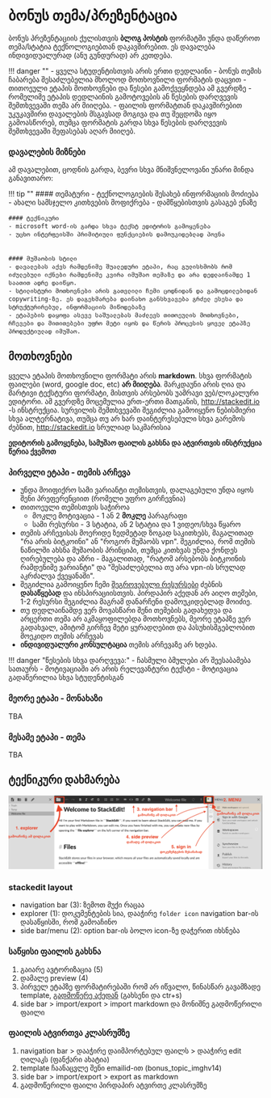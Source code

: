# ბონუს თემა/პრეზენტაცია
ბონუს პრეზენტაციის ქულისთვის **ბლოგ პოსტის** ფორმატში უნდა დაწეროთ თემა/სტატია ტექნოლოგიებთან დაკავშირებით. ეს დავალება ინდივიდუალურად (ანუ გუნდურად) არ კეთდება.

!!! danger ""
	- ყველა სტუდენტისთვის არის ერთი დედლაინი
	- ბონუს თემის ჩაბარება შესაძლებელია მხოლოდ მოთხოვნილი ფორმატის დაცვით
	- თითოეული ეტაპის მოთხოვნები და წესები გამოქვეყნდება ამ გვერდზე
	- რომელიმე ეტაპის დედლაინის გამოტოვების ან წესების დარღვევის შემთხვევაში თემა არ მიიღება. 
	- ფაილის ფორმატთან დაკავშირებით  უკუკავშირი დავალების მსგავსად მოგივა და თუ შეცდომა იყო გამოასწორებ, თუმცა ფორმატის გარდა სხვა წესების დარღვევის შემთხვევაში შეფასებას აღარ მიიღებ. 

### დავალების მიზნები
ამ დავალებით, ცოდნის გარდა, ბევრი სხვა მნიშვნელოვანი უნარი მინდა განავითარო:

!!! tip ""
	#### თემატური
	- ტექნოლოგიების შესახებ ინფორმაციის მოძიება
	- ახალი სამსჯელო კითხვების მოფიქრება
	- დამწყებისთვის გასაგებ ენაზე 
	
	#### ტექნიკური 
	- microsoft word-ის გარდა სხვა ტექსტ ედიტორის გამოყენება
	- უცხო ინტერფეისში პრიმიტიული ფუნქციების დამოუკიდებლად პოვნა
	
	
	#### მუშაობის სტილი
	- დავალებას აქვს რამდენიმე შუალედური ეტაპი, რაც გულისხმობს რომ იძულებული იქნები რამდენიმე კვირა იმუშაო თემაზე და არა დედლაინამდე 1 საათით ადრე დაიწყო. 
	- სტილისტური მოთხოვნები არის გათვლილი ჩემი ცოდნიდან და გამოცდილებიდან copywriting-ზე. ეს დაგეხმარება დაინახო განსხვავება გრძელ ესესა და სტრუქტურირებულ, ინფორმაციის მიწოდებაზე 
	- ეტაპების დაყოფა ასევე საშუალებას მაძლევს თითოეულის მოთხოვნები, რჩევები და მითითებები უფრო მეტი იყოს და წერის პროცესის ყოველ ეტაპზე პროდუქტიულად იმუშაო. 


## მოთხოვნები
ყველა ეტაპის მოთხოვნილი ფორმატი არის **markdown**. სხვა ფორმატის ფაილები (word, google doc, etc) **არ მიიღება**. მარკდაუნი არის ღია და მარტივი ტექსტური ფორმატი, მისთვის არსებობს უამრავი ვებ/ლოკალური ედიტორი. ამ გვერდზე მოცემულია ერთ-ერთი მათგანის, <http://stackedit.io> -ს ინსტრუქცია. სურვილის შემთხვევაში შეგიძლია გამოიყენო ნებისმიერი სხვა ალტერნატივა, თუმცა თუ არ ხარ დაინტერესებული სხვა გარემოს ძებნით, <http://stackedit.io> სრულიად საკმარისია 


**ედიტორის გამოყენება, სამუშაო ფაილის გახსნა და ატვირთვის ინსტრუქცია წერია ქვემოთ**

### პირველი ეტაპი - თემის არჩევა
- უნდა მოიფიქრო სამი ვარიანტი თემისთვის, დალაგებული უნდა იყოს შენი პრეფერენციით (რომელი უფრო გირჩევნია)
- თითოეული თემისთვის საჭიროა
	- მოკლე მოტივაცია - 1 ან 2 **მოკლე** პარაგრაფი
	- სამი რესურსი - 3 სტატია, ან 2 სტატია და 1 ვიდეო/სხვა წყარო
- თემის არჩევისას მოერიდე ზედმეტად ზოგად საკითხებს, მაგალითად "რა არის ბიტკოინი" ან "როგორ მუშაობს vpn". შეგიძლია, რომ თემის ნაწილში ახსნა მუშაობის პრინციპი, თუმცა კითხვას უნდა ქონდეს ღირებულება და აზრი - მაგალითად, "რატომ არსებობს ბიტკოინის რამდენიმე ვარიანტი" და "შესაძლებელია თუ არა vpn-ის სრულად აკრძალვა ქვეყანაში". 
- შეგიძლია გამოიყენო ჩემი [შეგროვებული რესურსები](https://freeuni-digital-technologies-archive.github.io/21f/info/bonus_topics.html) ძებნის **დასაწყებად** და ინსპირაციისთვის. პირდაპირ აქედან არ აიღო თემები, 1-2 რესურსი შეგიძლია მაგრამ დანარჩენი დამოუკიდებლად მოიძიე.
- თუ დედლაინამდე ვერ მოვასწარი შენი თემების გადახედვა და არცერთი თემა არ აკმაყოფილებდა მოთხოვნებს, მეორე ეტაპზე ვერ გადახვალ, ამიტომ გირჩევ მეტი ყურადღებით და პასუხისმგებლობით მოეკიდო თემის არჩევას
- **ინდივიდუალური კონსულტაცია** თემის არჩევაზე არ ხდება. 

!!! danger "წესების სხვა დარღვევა:"
	- ჩასმული ბმულები არ შეესაბამება სათაურს
	- მოტივაციაში არ არის რელევანტური ტექსტი
	- მოტივაცია გადაწერილია სხვა სტუდენტისგან

### მეორე ეტაპი - მონახაზი
TBA

### მესამე ეტაპი - თემა
TBA


## ტექნიკური დახმარება

![](files/bonus_stackedit.png)
### stackedit layout
- navigation bar (3): ზემოთ მუქი რაცაა 
- explorer (1): დოკუმენტების სია, დააჭირე `folder icon`  navigation bar-ის დასაწყისში, რომ გამოაჩინო
- side bar/menu (2):  option bar-ის ბოლო icon-ზე დაჭერით იხსნება


### საწყისი ფაილის გახსნა
1. გაიარე ავტორიზაცია (5)
2. დამალე preview (4)
3. პირველ ეტაპზე ფორმატირებაში რომ არ იწვალო, წინასწარ გავამზადე template, [გადმოწერე აქედან](https://github.com/freeuni-digital-technologies/freeuni-digital-technologies.github.io/raw/main/content/files/bonus_topic_template.md) (გახსენი და ctr+s)
4. side bar > import/export > import markdown და მონიშნე გადმოწერილი ფაილი


### ფაილის ატვირთვა კლასრუმზე
1. navigation bar > დააჭირე დაიმპორტებულ ფაილს > დააჭირე edit ღილაკს (ფანქარი ახატია)
2. template ჩაანაცვლე შენი emailid-ით (bonus_topic_imghv14)
3. side bar > import/export > export as markdown
4. გადმოწერილი ფაილი პირდაპირ ატვირთე კლასრუმზე
